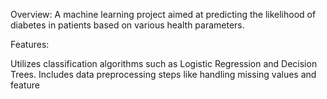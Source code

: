 Overview:
A machine learning project aimed at predicting the likelihood of diabetes in patients based on various health parameters.

Features:

Utilizes classification algorithms such as Logistic Regression and Decision Trees.
Includes data preprocessing steps like handling missing values and feature
